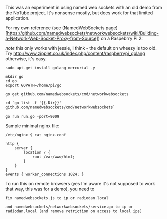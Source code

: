 This was an experiment in using named web sockets with an old demo from the NoTube project. It's nonsense mostly, but does work for that limited application.

For my own reference (see (NamedWebSockets page)[https://github.com/namedwebsockets/networkwebsockets/wiki/Building-a-Network-Web-Socket-Proxy-from-Source]) on a Raspebrry Pi 2:

*note* this only works with jessie, I think - the default on wheezy is too old. Try http://www.zipplet.co.uk/index.php/content/raspberrypi_golang otherwise, it's easy.

    sudo apt-get install golang mercurial -y

    mkdir go
    cd go
    export GOPATH=/home/pi/go

    go get github.com/namedwebsockets/cmd/networkwebsockets

    cd `go list -f '{{.Dir}}' github.com/namedwebsockets/cmd/networkwebsockets`

    go run run.go -port=9009    

Sample minimal nginx file:

    /etc/nginx $ cat nginx.conf

    http {
        server {
            location / {
                root /var/www/html;
            }
        }
    }
    events { worker_connections 1024; }


To run this on remote browsers (yes I'm aware it's not supposed to work that way, this was for a demo), you need to 

    fix namedwebsockets.js to ip or radiodan.local

    and namedwebsockets/networkwebsockets/service.go to ip or radiodan.local (and remove retriction on access to local ips)


